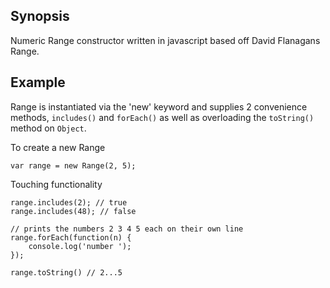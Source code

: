 ## Synopsis
Numeric Range constructor written in javascript based off David Flanagans Range.

## Example
Range is instantiated via the 'new' keyword and supplies 2 convenience methods, `includes()` and `forEach()` as well as overloading the `toString()` method on `Object`.

To create a new Range
```
var range = new Range(2, 5);
```
Touching functionality
```
range.includes(2); // true
range.includes(48); // false

// prints the numbers 2 3 4 5 each on their own line
range.forEach(function(n) {
	console.log('number ');
});

range.toString() // 2...5
```

